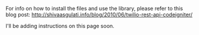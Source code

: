 For info on how to install the files and use the library, please refer to this blog post:
http://shivaasgulati.info/blog/2010/06/twilio-rest-api-codeigniter/

I'll be adding instructions on this page soon.